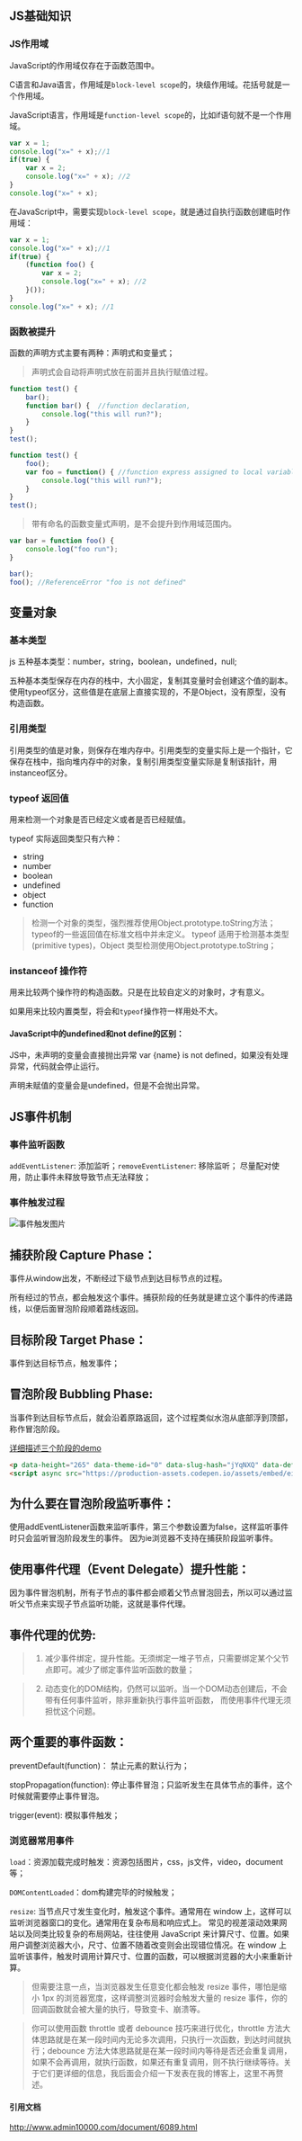 ## JS基础知识

### JS作用域

JavaScript的作用域仅存在于函数范围中。

C语言和Java语言，作用域是`block-level scope`的，块级作用域。花括号就是一个作用域。

JavaScript语言，作用域是`function-level scope`的，比如if语句就不是一个作用域。

```js
var x = 1;
console.log("x=" + x);//1
if(true) {
    var x = 2;
    console.log("x=" + x); //2
}
console.log("x=" + x);
```

在JavaScript中，需要实现`block-level scope`，就是通过自执行函数创建临时作用域：

```js
var x = 1;
console.log("x=" + x);//1
if(true) {
    (function foo() {
        var x = 2;
        console.log("x=" + x); //2
    }());
}
console.log("x=" + x); //1
```

### 函数被提升

函数的声明方式主要有两种：声明式和变量式；

> 声明式会自动将声明式放在前面并且执行赋值过程。

```js
function test() {
    bar(); 
    function bar() {  //function declaration, 
        console.log("this will run?");
    }
}
test();
```

```js
function test() {
    foo();
    var foo = function() { //function express assigned to local variable 'foo'
        console.log("this will run?");
    }
}
test();
```

> 带有命名的函数变量式声明，是不会提升到作用域范围内。
```js
var bar = function foo() {
    console.log("foo run");
}

bar();
foo(); //ReferenceError "foo is not defined"
```
## 变量对象

### 基本类型
js 五种基本类型：number，string，boolean，undefined，null;

五种基本类型保存在内存的栈中，大小固定，复制其变量时会创建这个值的副本。使用typeof区分，这些值是在底层上直接实现的，不是Object，没有原型，没有构造函数。

### 引用类型
引用类型的值是对象，则保存在堆内存中。引用类型的变量实际上是一个指针，它保存在栈中，指向堆内存中的对象，复制引用类型变量实际是复制该指针，用instanceof区分。

### typeof 返回值
用来检测一个对象是否已经定义或者是否已经赋值。

typeof 实际返回类型只有六种：

- string
- number
- boolean
- undefined
- object
- function

> 检测一个对象的类型，强烈推荐使用Object.prototype.toString方法；typeof的一些返回值在标准文档中并未定义。
> typeof 适用于检测基本类型(primitive types)，Object 类型检测使用Object.prototype.toString；

### instanceof 操作符
用来比较两个操作符的构造函数。只是在比较自定义的对象时，才有意义。

如果用来比较内置类型，将会和`typeof`操作符一样用处不大。

#### JavaScript中的undefined和not define的区别：

JS中，未声明的变量会直接抛出异常 var {name} is not defined，如果没有处理异常，代码就会停止运行。

声明未赋值的变量会是undefined，但是不会抛出异常。

## JS事件机制

### 事件监听函数
`addEventListener`: 添加监听；`removeEventListener`: 移除监听；
尽量配对使用，防止事件未释放导致节点无法释放；

### 事件触发过程

![事件触发图片](./event_model.JPG)

捕获阶段 Capture Phase：
---
事件从window出发，不断经过下级节点到达目标节点的过程。

所有经过的节点，都会触发这个事件。捕获阶段的任务就是建立这个事件的传递路线，以便后面冒泡阶段顺着路线返回。

目标阶段 Target Phase：
---
事件到达目标节点，触发事件；

冒泡阶段 Bubbling Phase:
---
当事件到达目标节点后，就会沿着原路返回，这个过程类似水泡从底部浮到顶部，称作冒泡阶段。

[详细描述三个阶段的demo](https://codepen.io/Littlegrace111/pen/jYqNXQ)

```html
<p data-height="265" data-theme-id="0" data-slug-hash="jYqNXQ" data-default-tab="js,result" data-user="Littlegrace111" data-embed-version="2" data-pen-title="event capture & bubble demo" class="codepen">See the Pen <a href="https://codepen.io/Littlegrace111/pen/jYqNXQ/">event capture & bubble demo</a> by Grace Wu (<a href="https://codepen.io/Littlegrace111">@Littlegrace111</a>) on <a href="https://codepen.io">CodePen</a>.</p>
<script async src="https://production-assets.codepen.io/assets/embed/ei.js"></script>
```

为什么要在冒泡阶段监听事件：
---
使用addEventListener函数来监听事件，第三个参数设置为false，这样监听事件时只会监听冒泡阶段发生的事件。
因为ie浏览器不支持在捕获阶段监听事件。

使用事件代理（Event Delegate）提升性能：
---
因为事件冒泡机制，所有子节点的事件都会顺着父节点冒泡回去，所以可以通过监听父节点来实现子节点监听功能，这就是事件代理。

事件代理的优势:
---
> 1. 减少事件绑定，提升性能。无须绑定一堆子节点，只需要绑定某个父节点即可。减少了绑定事件监听函数的数量；

> 2. 动态变化的DOM结构，仍然可以监听。当一个DOM动态创建后，不会带有任何事件监听，除非重新执行事件监听函数，
而使用事件代理无须担忧这个问题。

两个重要的事件函数：
---
preventDefault(function)： 禁止元素的默认行为；

stopPropagation(function):  停止事件冒泡；只监听发生在具体节点的事件，这个时候就需要停止事件冒泡。

trigger(event): 模拟事件触发；

### 浏览器常用事件
`load`：资源加载完成时触发：资源包括图片，css，js文件，video，document等；

`DOMContentLoaded`：dom构建完毕的时候触发；

`resize`: 当节点尺寸发生变化时，触发这个事件。通常用在 window 上，这样可以监听浏览器窗口的变化。通常用在复杂布局和响应式上。
常见的视差滚动效果网站以及同类比较复杂的布局网站，往往使用 JavaScript 来计算尺寸、位置。如果用户调整浏览器大小，尺寸、位置不随着改变则会出现错位情况。在 window 上监听该事件，触发时调用计算尺寸、位置的函数，可以根据浏览器的大小来重新计算。

> 但需要注意一点，当浏览器发生任意变化都会触发 resize 事件，哪怕是缩小 1px 的浏览器宽度，这样调整浏览器时会触发大量的 resize 事件，你的回调函数就会被大量的执行，导致变卡、崩溃等。

> 你可以使用函数 throttle 或者 debounce 技巧来进行优化，throttle 方法大体思路就是在某一段时间内无论多次调用，只执行一次函数，到达时间就执行；debounce 方法大体思路就是在某一段时间内等待是否还会重复调用，如果不会再调用，就执行函数，如果还有重复调用，则不执行继续等待。关于它们更详细的信息，我后面会介绍一下发表在我的博客上，这里不再赘述。

#### 引用文档
http://www.admin10000.com/document/6089.html



